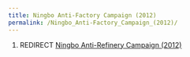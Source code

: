 ```yaml
---
title: Ningbo Anti-Factory Campaign (2012)
permalink: /Ningbo_Anti-Factory_Campaign_(2012)/
---
```


1.  REDIRECT [Ningbo Anti-Refinery Campaign
    (2012)](Ningbo_Anti-Refinery_Campaign_(2012).md "wikilink")